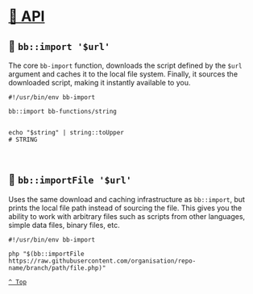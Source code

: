 # [📑 API](README.md)

## 🔸 `bb::import '$url'`

The core `bb-import` function, downloads the script defined by the `$url` argument and caches it to the local file system.  Finally, it sources the downloaded script, making it instantly available to you.

```shell
#!/usr/bin/env bb-import

bb::import bb-functions/string


echo "$string" | string::toUpper
# STRING
```

<br />

## 🔸 `bb::importFile '$url'`

Uses the same download and caching infrastructure as `bb::import`, but prints the local file path instead of sourcing the file.  This gives you the ability to work with arbitrary files such as scripts from other languages, simple data files, binary files, etc.

```shell
#!/usr/bin/env bb-import

php "$(bb::importFile https://raw.githubusercontent.com/organisation/repo-name/branch/path/file.php)"
```

[`^ Top`](#-api)
